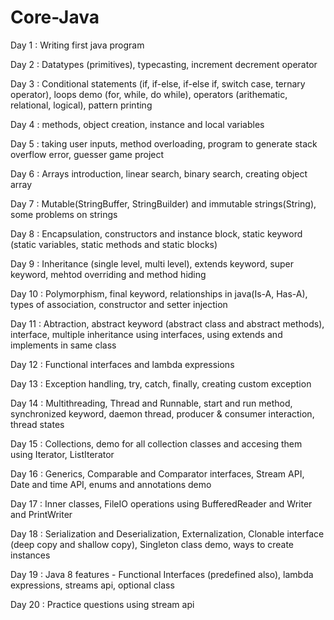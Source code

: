 # Core-Java

Day 1  : Writing first java program

Day 2  : Datatypes (primitives), typecasting, increment decrement operator

Day 3  : Conditional statements (if, if-else, if-else if, switch case, ternary operator), loops demo (for, while, do while), operators (arithematic, relational, logical), pattern printing

Day 4  : methods, object creation, instance and local variables

Day 5  : taking user inputs, method overloading, program to generate stack overflow error, guesser game project

Day 6  : Arrays introduction, linear search, binary search, creating object array

Day 7  : Mutable(StringBuffer, StringBuilder) and immutable strings(String), some problems on strings

Day 8  : Encapsulation, constructors and instance block, static keyword (static variables, static methods and static blocks)

Day 9  : Inheritance (single level, multi level), extends keyword, super keyword, mehtod overriding and method hiding

Day 10 : Polymorphism, final keyword, relationships in java(Is-A, Has-A), types of association, constructor and setter injection

Day 11 : Abtraction, abstract keyword (abstract class and abstract methods), interface, multiple inheritance using interfaces, using extends and implements in same class

Day 12 : Functional interfaces and lambda expressions

Day 13 : Exception handling, try, catch, finally, creating custom exception

Day 14 : Multithreading, Thread and Runnable, start and run method, synchronized keyword, daemon thread, producer & consumer interaction, thread states

Day 15 : Collections, demo for all collection classes and accesing them using Iterator, ListIterator

Day 16 : Generics, Comparable and Comparator interfaces, Stream API, Date and time API, enums and annotations demo

Day 17 : Inner classes, FileIO operations using BufferedReader and Writer and PrintWriter

Day 18 : Serialization and Deserialization, Externalization, Clonable interface (deep copy and shallow copy), Singleton class demo, ways to create instances

Day 19 : Java 8 features - Functional Interfaces (predefined also), lambda expressions, streams api, optional class

Day 20 : Practice questions using stream api
